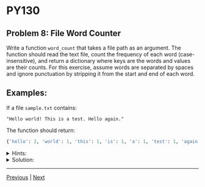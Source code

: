# PY130
## Problem 8: File Word Counter

Write a function `word_count` that takes a file path as an argument. The function should read the text file, count the frequency of each word (case-insensitive), and return a dictionary where keys are the words and values are their counts. For this exercise, assume words are separated by spaces and ignore punctuation by stripping it from the start and end of each word.

## Examples:

If a file `sample.txt` contains:
```
"Hello world! This is a test. Hello again."
```

The function should return:
```python
{'hello': 2, 'world': 1, 'this': 1, 'is': 1, 'a': 1, 'test': 1, 'again': 1}
```

<details>
<summary>Hints:</summary>

You'll need to use the `string` module to handle punctuation, and remember to handle file operations safely with try/except blocks.

</details>

<details>
<summary>Solution:</summary>

```python
import string

def word_count(file_path):
    counts = {}
    try:
        with open(file_path, 'r') as file:
            for line in file:
                for word in line.split():
                    # Clean the word: remove punctuation and make it lowercase
                    cleaned_word = word.strip(string.punctuation).lower()
                    if cleaned_word: # Ensure the word is not empty after stripping
                        counts[cleaned_word] = counts.get(cleaned_word, 0) + 1
    except FileNotFoundError:
        return "Error: File not found."
    return counts

# To test this, create a file named 'sample.txt' with the content:
# "Hello world! This is a test. Hello again."
# print(word_count('sample.txt'))
# Expected output: {'hello': 2, 'world': 1, 'this': 1, 'is': 1, 'a': 1, 'test': 1, 'again': 1}
```

</details>

---

[Previous](07.md) | [Next](09.md)